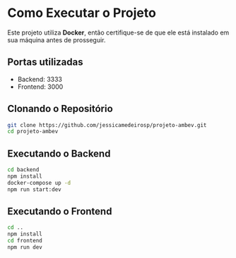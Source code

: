 # Como Executar o Projeto
Este projeto utiliza **Docker**, então certifique-se de que ele está instalado em sua máquina antes de prosseguir.

## Portas utilizadas
* Backend: 3333
* Frontend: 3000

## Clonando o Repositório

```bash
git clone https://github.com/jessicamedeirosp/projeto-ambev.git
cd projeto-ambev
```

## Executando o Backend
```bash
cd backend 
npm install
docker-compose up -d
npm run start:dev
```
## Executando o Frontend

```bash
cd ..
npm install
cd frontend
npm run dev
```
